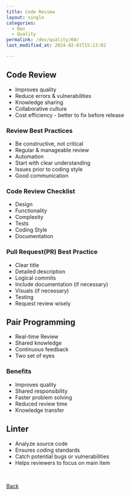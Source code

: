 ```yaml
---
title: Code Review
layout: single
categories:
  - Dev
  - Quality
permalink: /dev/quality/60/
last_modified_at: 2024-02-01T15:13:02

---
```


## Code Review

- Improves quality
- Reduce errors & vulnerabilities
- Knowledge sharing
- Collaborative culture
- Cost efficiency - better to fix before release

### Review Best Practices

- Be constructive, not critical
- Regular & manageable review
- Automation
- Start with clear understanding
- Issues prior to coding style
- Good communication

### Code Review Checklist

- Design
- Functionality
- Complexity
- Tests
- Coding Style
- Documentation

### Pull Request(PR) Best Practice

- Clear title
- Detailed description
- Logical commits
- Include documentation (if necessary)
- Visuals (if necessary)
- Testing
- Request review wisely

## Pair Programming

- Real-time Review
- Shared knowledge
- Continuous feedback
- Two set of eyes

### Benefits

- Improves quality
- Shared responsibility
- Faster problem solving
- Reduced review time
- Knowledge transfer

## Linter

- Analyze source code
- Ensures coding standards
- Catch potential bugs or vulnerabilities
- Helps reviewers to focus on main item

<br>

[Back](/dev/quality/)